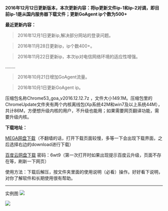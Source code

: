 **2016年12月12日更新版本，本次更新内容：将ip更新文件ip-1和ip-2对调，即目前ip-1是从国内服务器下载文件；更新GoAgent ip个数为500+**

**最近更新内容：**

> 2016年12月1日更新ip,解决部分网站的登录问题。

> 2016年11月28日更新ip，ip个数400+。

> 2016年11月22日更新ip，本次ip对电信网络环境的适应性增强。

........

> 2016年10月21日增加GoAgent流量。

> 2016年10月1日更新GoAgent ip。


压缩包名称Chrome53_goa_v2016.12.12.7z ，文件大小149.1M。压缩包里的ChromeUpdate文件夹有两个内核离线包(Xp系统42M和win7及以上系统44M），共计86M，方便想升级内核的用户，不升级也能用；如果需要网页翻译功能，需要升级内核。


**下载地址：**

[MEGA网盘下载](https://mega.nz/#!g1AkQKCI!vfdDB4XJ-Jspnvuf6GF2qwhbXfdANW5wJAbkXQIz-kg)（不翻墙的话，打开下载页面较慢，多等一下会出现下载界面，之后选择右边的download进行下载）

[百度云网盘下载](http://pan.baidu.com/s/1miRTom8) 密码：6wt9（第一次打开时如果出现提示百度云升级，页面不存在等，刷新一下网页）


使用方法：下载后解压，按文件夹里面的使用说明（必看）操作。好好看下说明，对你了解软件和长期使用很有帮助。

***
实例图
![](https://raw.githubusercontent.com/Alvin9999/pac2/master/goagent综合版使用1.png)

![](https://raw.githubusercontent.com/Alvin9999/pac2/master/GOA1.png)